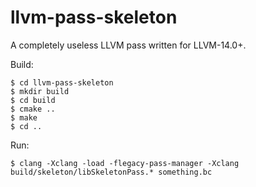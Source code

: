 # llvm-pass-skeleton

A completely useless LLVM pass written for LLVM-14.0+.

Build:

    $ cd llvm-pass-skeleton
    $ mkdir build
    $ cd build
    $ cmake ..
    $ make
    $ cd ..

Run:

    $ clang -Xclang -load -flegacy-pass-manager -Xclang build/skeleton/libSkeletonPass.* something.bc
